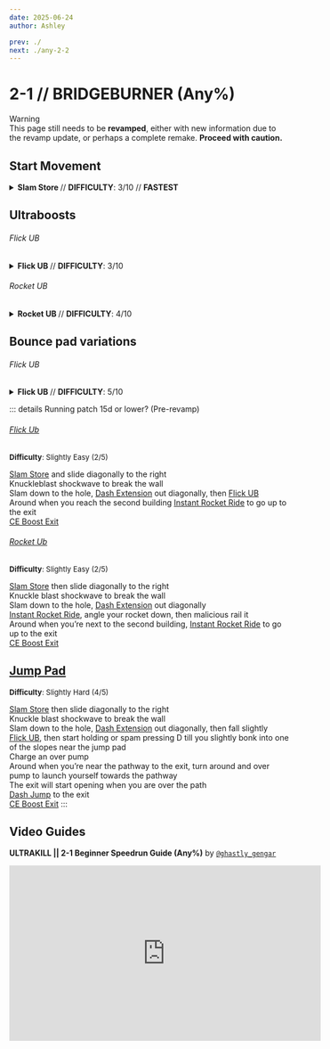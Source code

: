 ```yaml
---
date: 2025-06-24
author: Ashley

prev: ./
next: ./any-2-2
---
```


# 2-1 // BRIDGEBURNER (Any%)

<div class="warning">
    <div class="warning-header">
        <i class="fa-solid fa-triangle-exclamation"></i>
        Warning
    </div>
    This page still needs to be <b>revamped</b>, either with new information due to the revamp update, or perhaps a complete remake. <b>Proceed with caution.</b>
</div>

## Start Movement

<details class=easy>
    <summary>
        <b> Slam Store </b> // <b>DIFFICULTY</b>: 3/10 // <b> FASTEST </b>
    </summary>
<p>
    <a href="/speedrun-tech#slam-storage">Slam Store</a> 
    off of the right wall and slide towards the door opening
    keep sliding until you are besides/on the second pipe and use the Knuckleblast shockwave to break the pipe.
</p>
<p>
    slide towards the opening either straight ahead or <a href="/speedrun-tech#slideways">Slideways</a>.
    proceed through the tunnel until you reach the platform with the stairs going upwards.
</p>
</details>

## Ultraboosts

<div class="hidden-header">

###### Flick UB

</div>

<details class=easy>
    <summary>
        <b> Flick UB </b> // <b>DIFFICULTY</b>: 3/10
    </summary>
<p>
    Upon reaching the platform with the stairs continue moving until you are out the way of the stairs. then flick UB towards the end of the level.
</p>
<p>
    Once you reach the second building do a Instant Rocket Ride up to the bridge and do a <a href="/speedrun-tech#ce-boost-exit">CE-boost exit</a>.
</p>
</details>

<div class="hidden-header">

###### Rocket UB

</div>
<details class=easy>
    <summary>
        <b> Rocket UB </b> // <b>DIFFICULTY</b>: 4/10
    </summary>
<p>
    Walk off of the platform with the stairs and do a Instant Rocket Ride towards the ending of the level. Then Do a rocket UB after getting past the stairs so you dont hit them.
</p>
<p>
    Once you reach the second building do a Instant Rocket Ride up to the bridge and do a <a href="/speedrun-tech#ce-boost-exit">CE-boost exit</a>.
</p>
</details>

## Bounce pad variations

<div class="hidden-header">

###### Flick UB

</div>

<details class=medium>
    <summary>
        <b> Flick UB </b> // <b>DIFFICULTY</b>: 5/10
    </summary>
<p>
    Upon reaching the platform with the stairs walk off the edge and shortly after perform a <a href="/speedrun-tech#flick-ub">Flick UB</a>
    If you did it correctly you should bonk on the platform after the first stair and you should perfectly land on the bouncepad.
</p>
    <div class="warning">
        <div class="warning-header">
            <i class="fa-solid fa-lightbulb"></i>
            Tip
        </div>
        to increase the chance of hitting the bouncepad do <a href="/speedrun-tech#duck-boosting">duckboosts</a> right after the UB
        </div>        
<p>
    Once you reach the second building do a Instant Rocket Ride up to the bridge and do a <a href="/speedrun-tech#ce-boost-exit">CE-boost exit</a>.
</p>
</details>



::: details Running patch 15d or lower? (Pre-revamp)
###### [Flick Ub](https://youtu.be/-eq9mjIppO0)
<font size="2">
    <b>Difficulty</b>: Slightly Easy (2/5)
</font>

[Slam Store](/speedrun-tech.md#slam-store) and slide diagonally to the right <br/>
Knuckleblast shockwave to break the wall <br/>
Slam down to the hole,                                                          [Dash Extension](/speedrun-tech.md#dash-extension) out diagonally, then         [Flick UB](/speedrun-tech.md#flick-ub) <br/>
Around when you reach the second building                                   [Instant Rocket Ride](/speedrun-tech.md#instant-rocket-ride) to go up to the exit <br/>
[CE Boost Exit](/speedrun-tech.md#ce-boost-exit) <br/>

###### [Rocket Ub](https://youtu.be/pX1UGK8bMAo)
<font size="2">
    <b>Difficulty</b>: Slightly Easy (2/5)
</font>

[Slam Store](/speedrun-tech.md#slam-store) then slide diagonally to the right <br/>
Knuckle blast shockwave to break the wall <br/>
Slam down to the hole,                                                          [Dash Extension](/speedrun-tech.md#dash-extension) out diagonally <br/>
[Instant Rocket Ride](/speedrun-tech.md#instant-rocket-ride), angle your rocket down, then malicious rail it <br/>
Around when you’re next to the second building,                             [Instant Rocket Ride](/speedrun-tech.md#instant-rocket-ride) to go up to the exit <br/>
[CE Boost Exit](/speedrun-tech.md#ce-boost-exit)

## [Jump Pad](https://youtu.be/3koB90MFD9c)
<font size="2">
    <b>Difficulty</b>: Slightly Hard (4/5)
</font>

[Slam Store](/speedrun-tech.md#slam-store) then slide diagonally to the right <br/>
Knuckle blast shockwave to break the wall <br/>
Slam down to the hole,                                                          [Dash Extension](/speedrun-tech.md#dash-extension) out diagonally, then fall slightly <br/>
[Flick UB](/speedrun-tech.md#flick-ub), then start holding or spam pressing D till you slightly bonk into one of the slopes near the jump pad <br/>
Charge an over pump <br/>
Around when you’re near the pathway to the exit, turn around and over pump to launch yourself towards the pathway <br/>
The exit will start opening when you are over the path <br/>
[Dash Jump](/speedrun-tech.md#dash-jump) to the exit <br/>
[CE Boost Exit](/speedrun-tech.md#ce-boost-exit)
:::

## Video Guides
<b>ULTRAKILL || 2-1 Beginner Speedrun Guide (Any%)</b> by <a href="https://www.youtube.com/@ghastly_gengar/videos"><code>@ghastly_gengar</code></a>
<iframe width="560" height="315" src="https://www.youtube.com/embed/MtYqiCHNFKE" frameborder="0" allow="accelerometer; autoplay; clipboard-write; encrypted-media; gyroscope; picture-in-picture" allowfullscreen></iframe>